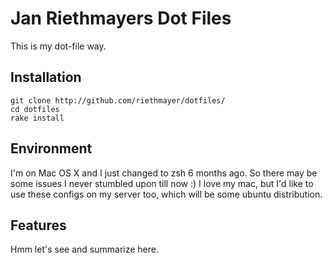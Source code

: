 # Jan Riethmayers Dot Files #

This is my dot-file way.

## Installation ##

    git clone http://github.com/riethmayer/dotfiles/
    cd dotfiles
    rake install
    
## Environment ##

I'm on Mac OS X and I just changed to zsh 6 months ago. So there may be some issues I never stumbled upon till now :) I love my mac, but I'd like to use these configs on my server too, which will be some ubuntu distribution.

## Features ##

Hmm let's see and summarize here.
